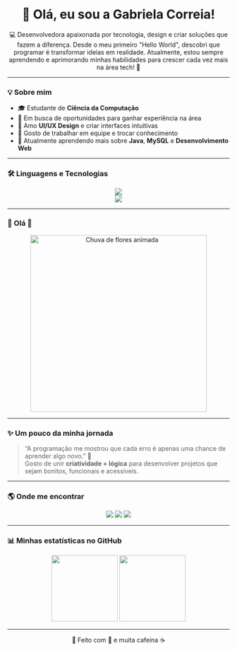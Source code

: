 <h1 align="center">🌸 Olá, eu sou a Gabriela Correia!</h1>

<p align="center">
💻 Desenvolvedora apaixonada por tecnologia, design e criar soluções que fazem a diferença.  
Desde o meu primeiro "Hello World", descobri que programar é transformar ideias em realidade.  
Atualmente, estou sempre aprendendo e aprimorando minhas habilidades para crescer cada vez mais na área tech! 🚀  
</p>

---

### 💡 Sobre mim
- 🎓 Estudante de **Ciência da Computação**  
- 💼 Em busca de oportunidades para ganhar experiência na área  
- 🎨 Amo **UI/UX Design** e criar interfaces intuitivas  
- 🤝 Gosto de trabalhar em equipe e trocar conhecimento  
- 🌱 Atualmente aprendendo mais sobre **Java**, **MySQL** e **Desenvolvimento Web**

---

### 🛠️ Linguagens e Tecnologias

<p align="center">
  <img src="https://skillicons.dev/icons?i=java,html,css,js,python,mysql,git,github,vscode" /><br>
  <img src="https://skillicons.dev/icons?i=figma,canva,react,nodejs,php" />
</p>

---

### 🌸 Olá 🌷  
<p align="center">
  <img src="https://github.com/ashutosh1919/ashutosh1919/blob/master/images/flowers.gif" width="400px" alt="Chuva de flores animada"/>
</p>

---

### ✨ Um pouco da minha jornada

> “A programação me mostrou que cada erro é apenas uma chance de aprender algo novo.” 💭  
> Gosto de unir **criatividade + lógica** para desenvolver projetos que sejam bonitos, funcionais e acessíveis.

---

### 🌎 Onde me encontrar

<p align="center">
  <a href="https://www.linkedin.com/in/SEU-LINKEDIN" target="_blank"><img src="https://img.shields.io/badge/LinkedIn-f78fb3?style=for-the-badge&logo=linkedin&logoColor=white"/></a>
  <a href="mailto:SEUEMAIL@gmail.com"><img src="https://img.shields.io/badge/Gmail-f8a5c2?style=for-the-badge&logo=gmail&logoColor=white"/></a>
  <a href="https://SEUSITE.com" target="_blank"><img src="https://img.shields.io/badge/Portfólio-ffcce0?style=for-the-badge&logo=vercel&logoColor=white"/></a>
</p>

---

### 📊 Minhas estatísticas no GitHub

<p align="center">
  <img height="150em" src="https://github-readme-stats.vercel.app/api?username=SEU_USUARIO&show_icons=true&theme=rose_pine&hide_border=true&title_color=f78fb3&icon_color=f8a5c2" />
  <img height="150em" src="https://github-readme-stats.vercel.app/api/top-langs/?username=SEU_USUARIO&layout=compact&langs_count=7&theme=rose_pine&hide_border=true&title_color=f78fb3" />
</p>

---

<p align="center">🌷 Feito com 💜 e muita cafeína ☕</p>
